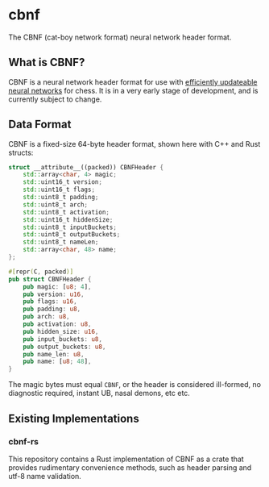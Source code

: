 # cbnf
The CBNF (cat-boy network format) neural network header format.

## What is CBNF?

CBNF is a neural network header format for use with [efficiently updateable neural networks]() for chess. It is in a very early stage of development, and is currently subject to change.

## Data Format

CBNF is a fixed-size 64-byte header format, shown here with C++ and Rust structs:

```cpp
struct __attribute__((packed)) CBNFHeader {
    std::array<char, 4> magic;
    std::uint16_t version;
    std::uint16_t flags;
    std::uint8_t padding;
    std::uint8_t arch;
    std::uint8_t activation;
    std::uint16_t hiddenSize;
    std::uint8_t inputBuckets;
    std::uint8_t outputBuckets;
    std::uint8_t nameLen;
    std::array<char, 48> name;
};
```

```rust
#[repr(C, packed)]
pub struct CBNFHeader {
    pub magic: [u8; 4],
    pub version: u16,
    pub flags: u16,
    pub padding: u8,
    pub arch: u8,
    pub activation: u8,
    pub hidden_size: u16,
    pub input_buckets: u8,
    pub output_buckets: u8,
    pub name_len: u8,
    pub name: [u8; 48],
}
```

The magic bytes must equal `CBNF`, or the header is considered ill-formed, no diagnostic required, instant UB, nasal demons, etc etc.

## Existing Implementations

### cbnf-rs
This repository contains a Rust implementation of CBNF as a crate that provides rudimentary convenience methods, such as header parsing and utf-8 name validation.